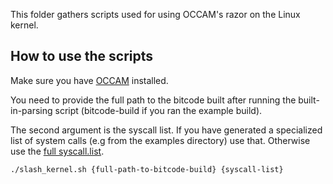 This folder gathers scripts used for using OCCAM's razor on the Linux kernel.

## How to use the scripts

Make sure you have [OCCAM](https://github.com/SRI-CSL/OCCAM) installed.

You need to provide the full path to the bitcode built after running the built-in-parsing script (bitcode-build if you ran the example build). 

The second argument is the syscall list. If you have generated a specialized list of system calls
(e.g from the examples directory) use that. Otherwise use the [full syscall.list](syscall.list).


```
./slash_kernel.sh {full-path-to-bitcode-build} {syscall-list}
```
